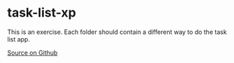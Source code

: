 # task-list-xp

This is an exercise. Each folder should contain a different way to do the task list app.

[Source on Github](https://github.com/Johnylab/task-list-app)
